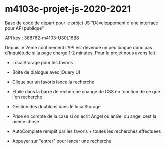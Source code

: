 # m4103c-projet-js-2020-2021
Base de code de départ pour le projet JS "Développement d'une interface pour API publique"


API key : 388762-m4103-U30L16B8

Depuis le 2ème confinement l'API est devenue un peu longue donc pas d'inquiétude si la page charge 1-2 minutes.
Pour le projet nous avons fait :
  - LocalStorage pour les favoris
  - Boite de dialogue avec jQuery UI
  - Clique sur un favoris lance la recherche
  - Etoile dans la barre de recherche change de CSS en fonction de ce que l'on recherche
  - Gestion des doublons dans le localStorage

  - Prise en compte de la case si on ecrit Angel ou anGel ou angel cest la meme chose

  - AutoComplete remplit par les favoris + toutes les recherches effectuées
  - Appuyer sur "entrer" pour lancer une recherche
